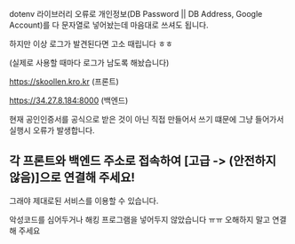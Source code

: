 dotenv 라이브러리 오류로 개인정보(DB Password || DB Address, Google Account)를 다 문자열로 넣어놨는데 마음대로 쓰셔도 됩니다. 

하지만 이상 로그가 발견된다면 고소 때립니다 ㅎㅎ

(실제로 사용할 때마다 로그가 남도록 해놨습니다)

https://skoollen.kro.kr (프론트)

https://34.27.8.184:8000 (백엔드)

현재 공인인증서를 공식으로 받은 것이 아닌 직접 만들어서 쓰기 떄문에 그냥 들어가서 실행시 오류가 발생합니다.
## 각 프론트와 백엔드 주소로 접속하여 [고급 -> (안전하지 않음)]으로 연결해 주세요!

그래야 제대로된 서비스를 이용할 수 있습니다.

악성코드를 심어두거나 해킹 프로그램을 넣어두지 않았습니다 ㅠㅠ 오해하지 말고 연결해 주세요
